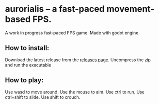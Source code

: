 # aurorialis – a fast-paced movement-based FPS.
A work in progress fast-paced FPS game.
Made with godot engine.

## How to install:

Download the latest release from the [releases page](https://github.com/mannireis/aurorialis/releases).
Uncompress the zip and run the executable

## How to play:

Use wasd to move around.
Use the mouse to aim.
Use ctrl to run.
Use ctrl+shift to slide.
Use shift to crouch.
